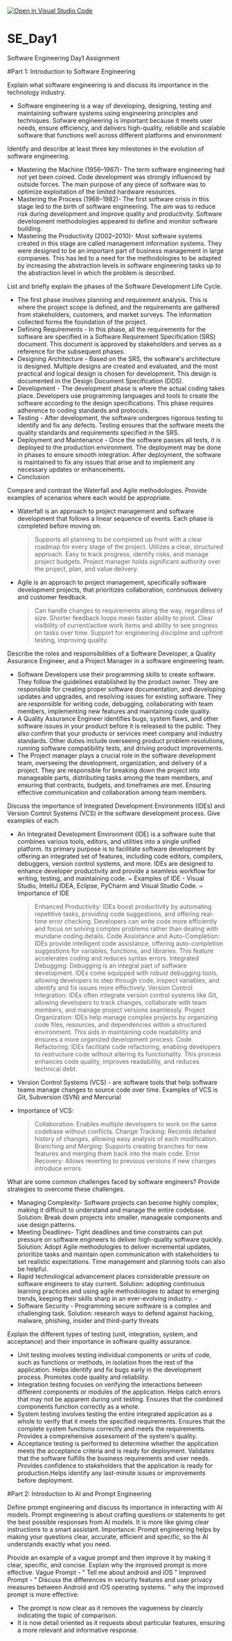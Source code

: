 [![Open in Visual Studio Code](https://classroom.github.com/assets/open-in-vscode-2e0aaae1b6195c2367325f4f02e2d04e9abb55f0b24a779b69b11b9e10269abc.svg)](https://classroom.github.com/online_ide?assignment_repo_id=18369566&assignment_repo_type=AssignmentRepo)
# SE_Day1
Software Engineering Day1 Assignment

#Part 1: Introduction to Software Engineering

Explain what software engineering is and discuss its importance in the technology industry.
- Software engineering is a way of developing, designing, testing and maintaining software systems using engineering principles and techniques. Sofware engineering is important because it meets user needs, ensure efficiency, and delivers high-quality, reliablle and scalable software that functions well across different platforms and environment

Identify and describe at least three key milestones in the evolution of software engineering.
- Mastering the Machine (1956–1967)- The term software engineering had not yet been coined. Code development was strongly influenced by outside forces. The main purpose of any piece of software was to optimize exploitation of the limited hardware resources. 
-  Mastering the Process (1968–1982)- The first software crisis in this stage led to the birth of software engineering. The aim was to reduce risk during development and improve quality and productivity. Software development methodologies appeared to define and monitor software building.
-  Mastering the Productivity (2002–2010)- Most software systems created in this stage are called management information systems. They were designed to be an important part of business management in large companies. This has led to a need for the methodologies to be adapted by increasing the abstraction levels in software engineering tasks up to the abstraction level in which the problem is described.

List and briefly explain the phases of the Software Development Life Cycle.
- The first phase involves planning and requirement analysis. This is where the project scope is defined, and the requirements are gathered from stakeholders, customers, and market surveys. The information collected forms the foundation of the project.
- Defining Requirements - In this phase, all the requirements for the software are specified in a Software Requirement Specification (SRS) document. This document is approved by stakeholders and serves as a reference for the subsequent phases.
- Designing Architecture - Based on the SRS, the software's architecture is designed. Multiple designs are created and evaluated, and the most practical and logical design is chosen for development. This design is documented in the Design Document Specification (DDS).
- Development - The development phase is where the actual coding takes place. Developers use programming languages and tools to create the software according to the design specifications. This phase requires adherence to coding standards and protocols.
- Testing - After development, the software undergoes rigorous testing to identify and fix any defects. Testing ensures that the software meets the quality standards and requirements specified in the SRS.
- Deployment and Maintenance - Once the software passes all tests, it is deployed to the production environment. The deployment may be done in phases to ensure smooth integration. After deployment, the software is maintained to fix any issues that arise and to implement any necessary updates or enhancements.
- Conclusion

Compare and contrast the Waterfall and Agile methodologies. Provide examples of scenarios where each would be appropriate.
- Waterfall is an approach to project management and software development that follows a linear sequence of events. Each phase is completed before moving on. 
  > Supports all planning to be completed up front with a clear roadmap for every stage of the project.
  > Utilizes a clear, structured approach.
  > Easy to track progress, identify risks, and manage project budgets.
  > Project manager holds significant authority over the project, plan, and value delivery.
- Agile is an approach to project management, specifically software development projects, that prioritizes collaboration, continuous delivery and customer feedback.
  > Can handle changes to requirements along the way, regardless of size.
  > Shorter feedback loops mean faster ability to pivot.
  > Clear visibility of current/active work items and ability to see progress on tasks over time.
  > Support for engineering discipline and upfront testing, improving quality.
  
Describe the roles and responsibilities of a Software Developer, a Quality Assurance Engineer, and a Project Manager in a software engineering team.
- Software Developers use their programming skills to create software. They follow the guidelines established by the product owner. They are responsible for creating proper software documentation, and developing updates and upgrades, and resolving issues for existing software. They are responsible for writing code, debugging, collaborating with team members, implementing new features and maintaining code quality.
- A Quality Assurance Engineer identifies bugs, system flaws, and other software issues in your product before it is released to the public. They also confirm that your products or services meet company and industry standards. Other duties include overseeing product problem resolutions, running software compatibility tests, and driving product improvements.
- The Project manager plays a crucial role in the software development team, overseeing the development, organization, and delivery of a project. They are responsible for breaking down the project into manageable parts, distributing tasks among the team members, and ensuring that contracts, budgets, and timeframes are met. Ensuring effective communication and collaboration among team members.

Discuss the importance of Integrated Development Environments (IDEs) and Version Control Systems (VCS) in the software development process. Give examples of each.
- An Integrated Development Environment (IDE) is a software suite that combines various tools, editors, and utilities into a single unified platform. Its primary purpose is to facilitate software development by offering an integrated set of features, including code editors, compilers, debuggers, version control systems, and more. IDEs are designed to enhance developer productivity and provide a seamless workflow for writing, testing, and maintaining code.
  ~ Examples of IDE -  Visual Studio, IntelliJ IDEA, Eclipse,  PyCharm and Visual Studio Code.
  ~ Importance of IDE
   > Enhanced Productivity: IDEs boost productivity by automating repetitive tasks, providing code suggestions, and offering real-time error checking. Developers can write code more efficiently and focus on solving complex problems rather than dealing with mundane coding details.
   > Code Assistance and Auto-Completion: IDEs provide intelligent code assistance, offering auto-completion suggestions for variables, functions, and libraries. This feature accelerates coding and reduces syntax errors.
   >  Integrated Debugging: Debugging is an integral part of software development. IDEs come equipped with robust debugging tools, allowing developers to step through code, inspect variables, and identify and fix issues more effectively.
   > Version Control Integration: IDEs often integrate version control systems like Git, allowing developers to track changes, collaborate with team members, and manage project versions seamlessly.
   > Project Organization: IDEs help manage complex projects by organizing code files, resources, and dependencies within a structured environment. This aids in maintaining code readability and ensures a more organized development process.
   > Code Refactoring: IDEs facilitate code refactoring, enabling developers to restructure code without altering its functionality. This process enhances code quality, improves readability, and reduces technical debt.
   
- Version Control Systems (VCS) - are software tools that help software teams manage changes to source code over time.
  Examples of VCS is Git, Subversion (SVN) and Mercurial
- Importance of VCS:
  > Collaboration: Enables multiple developers to work on the same codebase without conflicts.
  > Change Tracking: Records detailed history of changes, allowing easy analysis of each modification.
  > Branching and Merging: Supports creating branches for new features and merging them back into the main code.
  > Error Recovery: Allows reverting to previous versions if new changes introduce errors

What are some common challenges faced by software engineers? Provide strategies to overcome these challenges.
- Managing Complexity- Software projects can become highly complex, making it difficult to understand and manage the entire codebase.
  Solution: Break down projects into smaller, manageale components and use design patterns.
- Meeting Deadlines- Tight deadlines and time constraints can put pressure on software engineers to deliver high-quality software quickly.
  Solution: Adopt Agile methodologies to deliver incremental updates, prioritize tasks and maintain open communication with stakeholders to set realistic expectations. Time management and planning tools can also be helpful.
- Rapid technological advancement places considerable pressure on software engineers to stay current.
 Solution: adopting continuous learning practices and using agile methodologies to adapt to emerging trends, keeping their skills sharp in an ever-evolving industry. -
- Software Security - Programming secure software is a complex and challenging task. 
Solution: research ways to defend against hacking, malware, phishing, insider and third-party threats

Explain the different types of testing (unit, integration, system, and acceptance) and their importance in software quality assurance.
- Unit testing involves testing individual components or units of code, such as functions or methods, in isolation from the rest of the application. Helps identify and fix bugs early in the development process. Promotes code quality and reliability.
- Integration testing focuses on verifying the interactions between different components or modules of the application. Helps catch errors that may not be apparent during unit testing. Ensures that the combined components function correctly as a whole.
- System testing involves testing the entire integrated application as a whole to verify that it meets the specified requirements. Ensures that the complete system functions correctly and meets the requirements. Provides a comprehensive assessment of the system's quality.
- Acceptance testing is performed to determine whether the application meets the acceptance criteria and is ready for deployment. Validates that the software fulfills the business requirements and user needs. Provides confidence to stakeholders that the application is ready for production.Helps identify any last-minute issues or improvements before deployment.

#Part 2: Introduction to AI and Prompt Engineering


Define prompt engineering and discuss its importance in interacting with AI models.
Prompt engineering is about crafting questions or statements to get the best possible responses from AI models. It is more like giving clear instructions to a smart assistant.
Importance: Prompt engineering helps by making your questions clear, accurate, efficient and specific, so the AI understands exactly what you need.

Provide an example of a vague prompt and then improve it by making it clear, specific, and concise. Explain why the improved prompt is more effective.
  Vague Prompt - " Tell me about android and iOS "
  Improved Prompt - " Discuss the differences in security features and user privacy measures between Android and iOS operating systems. "
  why the improved prompt is more effective:
- The prompt is now clear as it removes the vagueness by clearcly indicating the topic of comparison.
- It is now detail oriented as it requests about particular features, ensuring a more relevant and informative response.
